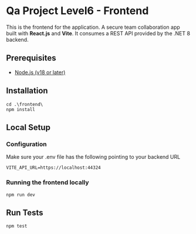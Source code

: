 # Qa Project Level6 - Frontend

This is the frontend for the application. A secure team collaboration app built with **React.js** and **Vite**. It consumes a REST API provided by the .NET 8 backend.

## Prerequisites
- [Node.js (v18 or later)](https://nodejs.org/)

## Installation
```
cd .\frontend\
npm install
```

## Local Setup

### Configuration 
Make sure your .env file has the following pointing to your backend URL
```
VITE_API_URL=https://localhost:44324
```

### Running the frontend locally
```
npm run dev
```

## Run Tests
```
npm test
```
